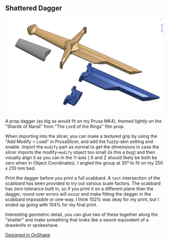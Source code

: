 
## Shattered Dagger

![prop shattered dagger](previews/shard_dagger.png)

A prop dagger (as big as would fit on my Prusa MK4), themed lightly on the "Shards of Narsil" from "The Lord of the Rings" film prop.

When importing into the slicer, you can make a textured grip by using the "Add Modify > Load" in PrusaSlicer, and add the fuzzy-skin setting and enable. Import the `modify` part as normal to get the dimensions in case the slicer imports the modify-`modify` object too small (is this a bug) and then visually align it as you can in the Y-axis ( X and Z should likely be both be zero when in Object Coordinates). I angled the group at 35º to fit on my 250 x 210 mm bed.

Print the dagger before you print a full scabbard. A `test` intersection of the scabbard has been provided to try out various scale factors. The scabbard has zero tolerance built in, so if you print it on a different plane than the dagger, round over errors will occur and make fitting the dagger in the scabbard impossible or one-way. I think 102% was okay for my print, but I ended up going with 104% for my final print.

Interesting geometric detail, you can glue two of these together along the "shatter" and make something that looks like a sword-equivalent of a drawknife or spokeshave.

[Designed in OnShape](https://cad.onshape.com/documents/8fd88022c6663004678fa262/w/4fc7def6cca343c748adaecc/e/43a368d694a9a7e5d57b0bc9)
